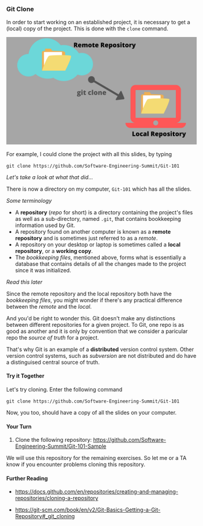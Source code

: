### Git Clone

In order to start working on an established project, it is necessary to get a (local) copy of the project. This is done with the `clone` command.

![git clone image](images/clone.png)

For example, I could clone the project with all this slides, by typing

```
git clone https://github.com/Software-Engineering-Summit/Git-101
```

_Let's take a look at what that did..._

There is now a directory on my computer, `Git-101` which has all the slides.

_Some terminology_

- A **repository** (_repo_ for short) is a directory containing the project's files as well as a sub-directory, named `.git`, that contains bookkeeping information used by Git.
- A repository found on another computer is known as a **remote repository** and is sometimes just referred to as a _remote_.
- A repository on your desktop or laptop is sometimes called a **local repository**, or a **working copy**.
- The _bookkeeping files_, mentioned above, forms what is essentially a database that contains details of all the changes made to the project since it was initialized.

_Read this later_

Since the remote repository and the local repository both have the _bookkeeping files_, you might wonder if there's any practical difference between the _remote_ and the _local_.

And you'd be right to wonder this. Git doesn't make any distinctions between different repositories for a given project. To Git, one repo is as good as another and it is only by convention that we consider a paricular repo the _source of truth_ for a project.

That's why Git is an example of a **distributed** version control system. Other version control systems, such as _subversion_ are not distributed and do have a distinguised central source of truth.


#### Try it Together

Let's try cloning. Enter the following command

```
git clone https://github.com/Software-Engineering-Summit/Git-101
```

Now, you too, should have a copy of all the slides on your computer.

#### Your Turn

1. Clone the following repository: https://github.com/Software-Engineering-Summit/Git-101-Sample

We will use this repository for the remaining exercises. So let me or a TA know if you encounter problems cloning this repository.

#### Further Reading

- https://docs.github.com/en/repositories/creating-and-managing-repositories/cloning-a-repository

- https://git-scm.com/book/en/v2/Git-Basics-Getting-a-Git-Repository#_git_cloning


